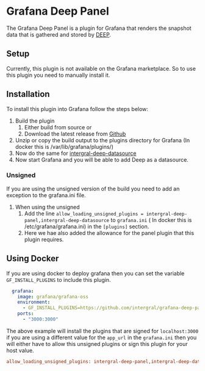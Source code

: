 # Grafana Deep Panel

The Grafana Deep Panel is a plugin for Grafana that renders the snapshot data that is gathered and stored
by [DEEP](https://github.com/intergral/deep).

## Setup

Currently, this plugin is not available on the Grafana marketplace. So to use this plugin you need to manually install
it.

## Installation

To install this plugin into Grafana follow the steps below:

1. Build the plugin
    1. Either build from source or
    2. Download the latest release from [Github](https://github.com/intergral/grafana-deep-panel/releases)
2. Unzip or copy the build output to the plugins directory for Grafana (In docker this is /var/lib/grafana/plugins/)
3. Now do the same for [intergral-deep-datasource](https://github.com/intergral/grafana-deep-datasource)
4. Now start Grafana and you will be able to add Deep as a datasource.

### Unsigned

If you are using the unsigned version of the build you need to add an exception to the grafana.ini file.

1. When using the unsigned
    1. Add the line `allow_loading_unsigned_plugins = intergral-deep-panel,intergral-deep-datasource` to `grafana.ini` (
       In docker this is /etc/grafana/grafana.ini) in the `[plugins]` section.
    2. Here we hae also added the allowance for the panel plugin that this plugin requires.

## Using Docker

If you are using docker to deploy grafana then you can set the variable `GF_INSTALL_PLUGINS` to include this plugin.

```yaml
  grafana:
    image: grafana/grafana-oss
    environment:
      - GF_INSTALL_PLUGINS=https://github.com/intergral/grafana-deep-panel/releases/download/v0.0.3/intergral-deep-panel-0.0.3.zip;intergral-deep-panel,https://github.com/intergral/grafana-deep-datasource/releases/download/v0.0.7/intergral-deep-datasource-0.0.7.zip;intergral-deep-datasource
    ports:
      - "3000:3000"
```

The above example will install the plugins that are signed for `localhost:3000` if you are using a different value for
the `app_url` in the `grafana.ini` then you will either have to allow this unsigned plugins or sign this plugin for your host
value.

```ini
allow_loading_unsigned_plugins: intergral-deep-panel,intergral-deep-datasource
```
